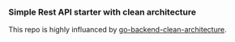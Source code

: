 ### Simple Rest API starter with clean architecture

This repo is highly influanced by [go-backend-clean-architecture](https://github.com/amitshekhariitbhu/go-backend-clean-architecture).
